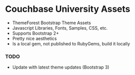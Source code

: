 # Couchbase University Assets

* ThemeForest Bootstrap Theme Assets
* Javascript Libraries, Fonts, Samples, CSS, etc.
* Supports Bootstrap 2+
* Pretty nice aesthetics
* Is a local gem, not published to RubyGems, build it locally

### TODO

* Update with latest theme updates (Bootstrap 3)
